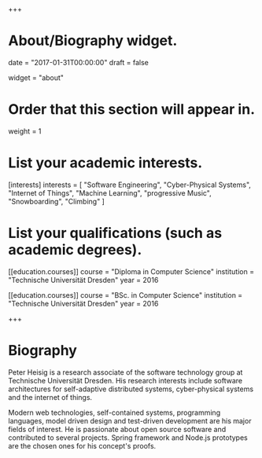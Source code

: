 +++
# About/Biography widget.

date = "2017-01-31T00:00:00"
draft = false

widget = "about"

# Order that this section will appear in.
weight = 1

# List your academic interests.
[interests]
  interests = [
    "Software Engineering",
    "Cyber-Physical Systems",
    "Internet of Things",
    "Machine Learning",
    "progressive Music",
    "Snowboarding",
    "Climbing"
  ]

# List your qualifications (such as academic degrees).
[[education.courses]]
  course = "Diploma in Computer Science"
  institution = "Technische Universität Dresden"
  year = 2016

[[education.courses]]
  course = "BSc. in Computer Science"
  institution = "Technische Universität Dresden"
  year = 2016

+++

# Biography

Peter Heisig is a research associate of the software technology group at Technische Universität Dresden. His research interests include software architectures for self-adaptive distributed systems, cyber-physical systems and the internet of things.

Modern web technologies, self-contained systems, programming languages, model driven design and test-driven development are his major fields of interest. He is passionate about open source software and contributed to several projects. Spring framework and Node.js prototypes are the chosen ones for his concept's proofs.
